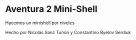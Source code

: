 # Aventura 2 Mini-Shell

Hacemos un minishell por niveles

Hecho por Nicolás Sanz Tuñón y Constantino Byelov Serdiuk

